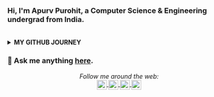 ### Hi, I'm Apurv Purohit, a Computer Science & Engineering undergrad from India. 
<br />
<details>
<summary><b>MY GITHUB JOURNEY</b></summary>
<br />  
  
![Top Langs](https://github-readme-stats.vercel.app/api/top-langs/?username=ApurvPurohit&layout=compact&hide=css,html&theme=material-palenight)
  
![Apurv's github stats](https://github-readme-stats.vercel.app/api?username=ApurvPurohit&show_icons=true&theme=material-palenight)
</details>

### 💬 Ask me anything [here](https://github.com/ApurvPurohit/ApurvPurohit/issues).


<div align="center">
  
<i>Follow me around the web:</i><br>
<a href="https://discord.gg/XTW52Kt">
  <img align="center" alt="Apurv's Discord" width="22px" src="https://raw.githubusercontent.com/peterthehan/peterthehan/master/assets/discord.svg" />
</a>
<a href="https://twitter.com/ApurvPurohit4">
  <img align="center" alt="Apurv's Twitter" width="22px" src="https://raw.githubusercontent.com/peterthehan/peterthehan/master/assets/twitter.svg" />
</a>
<a href="https://linkedin.com/in/apurvpurohit">
  <img align="center" alt="Apurv's LinkedIN" width="22px" src="https://raw.githubusercontent.com/peterthehan/peterthehan/master/assets/linkedin.svg" />
</a>
<a href="https://open.spotify.com/user/31fofa5hdzi52zlrpcvijo6vqytq?si=001379f832b44f2f">
  <img align="center" alt="Apurv's Spotify" width="22px" src="https://raw.githubusercontent.com/peterthehan/peterthehan/master/assets/spotify.svg" />
</a>
  
 </div>
